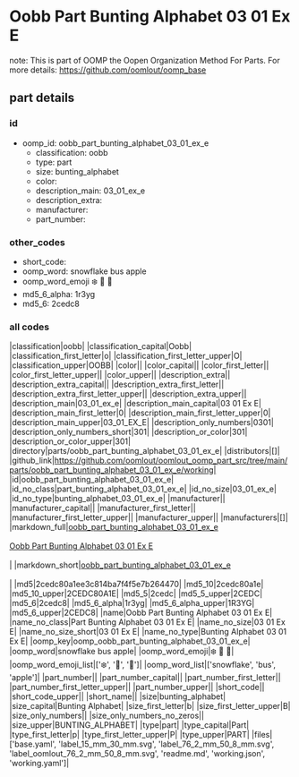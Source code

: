 # Oobb Part Bunting Alphabet 03 01 Ex E  

note: This is part of OOMP the Oopen Organization Method For Parts. For more details: https://github.com/oomlout/oomp_base

##  part details





### id
* oomp_id: oobb_part_bunting_alphabet_03_01_ex_e
  * classification: oobb
  * type: part
  * size: bunting_alphabet
  * color: 
  * description_main: 03_01_ex_e
  * description_extra: 
  * manufacturer: 
  * part_number: 

### other_codes
* short_code: 
* oomp_word: snowflake bus apple
* oomp_word_emoji :snowflake: :bus: :apple:
* md5_6_alpha: 1r3yg
* md5_6: 2cedc8

### all codes 
|classification|oobb|
|classification_capital|Oobb|
|classification_first_letter|o|
|classification_first_letter_upper|O|
|classification_upper|OOBB|
|color||
|color_capital||
|color_first_letter||
|color_first_letter_upper||
|color_upper||
|description_extra||
|description_extra_capital||
|description_extra_first_letter||
|description_extra_first_letter_upper||
|description_extra_upper||
|description_main|03_01_ex_e|
|description_main_capital|03 01 Ex E|
|description_main_first_letter|0|
|description_main_first_letter_upper|0|
|description_main_upper|03_01_EX_E|
|description_only_numbers|0301|
|description_only_numbers_short|301|
|description_or_color|301|
|description_or_color_upper|301|
|directory|parts/oobb_part_bunting_alphabet_03_01_ex_e|
|distributors|[]|
|github_link|https://github.com/oomlout/oomlout_oomp_part_src/tree/main/parts/oobb_part_bunting_alphabet_03_01_ex_e/working|
|id|oobb_part_bunting_alphabet_03_01_ex_e|
|id_no_class|part_bunting_alphabet_03_01_ex_e|
|id_no_size|03_01_ex_e|
|id_no_type|bunting_alphabet_03_01_ex_e|
|manufacturer||
|manufacturer_capital||
|manufacturer_first_letter||
|manufacturer_first_letter_upper||
|manufacturer_upper||
|manufacturers|[]|
|markdown_full|[oobb_part_bunting_alphabet_03_01_ex_e](https://github.com/oomlout/oomlout_oomp_part_src/tree/main/parts/oobb_part_bunting_alphabet_03_01_ex_e/working)<br>[](https://github.com/oomlout/oomlout_oomp_part_src/tree/main/parts/oobb_part_bunting_alphabet_03_01_ex_e/working)<br>[Oobb Part Bunting Alphabet 03 01 Ex E](https://github.com/oomlout/oomlout_oomp_part_src/tree/main/parts/oobb_part_bunting_alphabet_03_01_ex_e/working)<br><br>|
|markdown_short|[oobb_part_bunting_alphabet_03_01_ex_e](https://github.com/oomlout/oomlout_oomp_part_src/tree/main/parts/oobb_part_bunting_alphabet_03_01_ex_e/working)<br><br>|
|md5|2cedc80a1ee3c814ba7f4f5e7b264470|
|md5_10|2cedc80a1e|
|md5_10_upper|2CEDC80A1E|
|md5_5|2cedc|
|md5_5_upper|2CEDC|
|md5_6|2cedc8|
|md5_6_alpha|1r3yg|
|md5_6_alpha_upper|1R3YG|
|md5_6_upper|2CEDC8|
|name|Oobb Part Bunting Alphabet 03 01 Ex E|
|name_no_class|Part Bunting Alphabet 03 01 Ex E|
|name_no_size|03 01 Ex E|
|name_no_size_short|03 01 Ex E|
|name_no_type|Bunting Alphabet 03 01 Ex E|
|oomp_key|oomp_oobb_part_bunting_alphabet_03_01_ex_e|
|oomp_word|snowflake bus apple|
|oomp_word_emoji|:snowflake: :bus: :apple:|
|oomp_word_emoji_list|[':snowflake:', ':bus:', ':apple:']|
|oomp_word_list|['snowflake', 'bus', 'apple']|
|part_number||
|part_number_capital||
|part_number_first_letter||
|part_number_first_letter_upper||
|part_number_upper||
|short_code||
|short_code_upper||
|short_name||
|size|bunting_alphabet|
|size_capital|Bunting Alphabet|
|size_first_letter|b|
|size_first_letter_upper|B|
|size_only_numbers||
|size_only_numbers_no_zeros||
|size_upper|BUNTING_ALPHABET|
|type|part|
|type_capital|Part|
|type_first_letter|p|
|type_first_letter_upper|P|
|type_upper|PART|
|files|['base.yaml', 'label_15_mm_30_mm.svg', 'label_76_2_mm_50_8_mm.svg', 'label_oomlout_76_2_mm_50_8_mm.svg', 'readme.md', 'working.json', 'working.yaml']|
